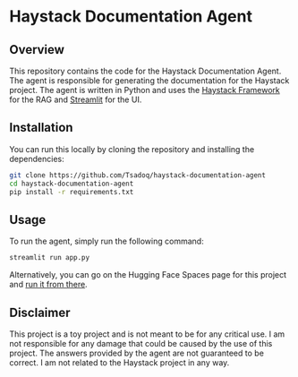 # Haystack Documentation Agent

## Overview

This repository contains the code for the Haystack Documentation Agent. The agent is responsible for generating the 
documentation for the Haystack project. The agent is written in Python and uses the 
[Haystack Framework](https://haystack.deepset.ai/) for the RAG and [Streamlit](https://streamlit.io/) for the UI.

## Installation

You can run this locally by cloning the repository and installing the dependencies:

```bash
git clone https://github.com/Tsadoq/haystack-documentation-agent
cd haystack-documentation-agent
pip install -r requirements.txt
```

## Usage

To run the agent, simply run the following command:

```bash
streamlit run app.py
```

Alternatively, you can go on the Hugging Face Spaces page for this project and [run it from there](https://huggingface.co/spaces/tsadoq/unofficial-haystack-documentation-agent).

## Disclaimer

This project is a toy project and is not meant to be for any critical use. I am not responsible for any damage that
could be caused by the use of this project. The answers provided by the agent are not guaranteed to be correct. I am 
not related to the Haystack project in any way.